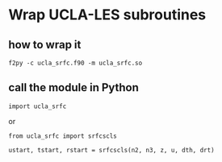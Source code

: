 # Wrap UCLA-LES subroutines

## how to wrap it

```
f2py -c ucla_srfc.f90 -m ucla_srfc.so
```

## call the module in Python

```
import ucla_srfc

```
or 

```
from ucla_srfc import srfcscls

ustart, tstart, rstart = srfcscls(n2, n3, z, u, dth, drt)
```
